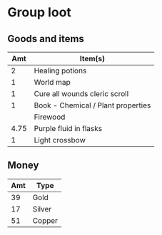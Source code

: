 # Group loot

## Goods and items
| Amt | Item(s) |
| ----- | ------- |
| 2     | Healing potions |
| 1     | World map |
| 1     | Cure all wounds cleric scroll |
| 1     | Book - Chemical / Plant properties |
|       | Firewood |
| 4.75  | Purple fluid in flasks |
| 1     | Light crossbow |

## Money
| Amt   | Type |
| ----- | ---- |
| 39    | Gold |
| 17    | Silver |
| 51    | Copper |
